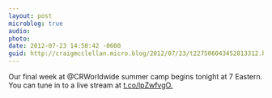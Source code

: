 ```yaml
---
layout: post
microblog: true
audio: 
photo: 
date: 2012-07-23 14:50:42 -0600
guid: http://craigmcclellan.micro.blog/2012/07/23/t227506043452813312.html
---
```

Our final week at @CRWorldwide summer camp begins tonight at 7 Eastern. You can tune in to a live stream at [t.co/lpZwfvgO.](http://t.co/lpZwfvgO.)
